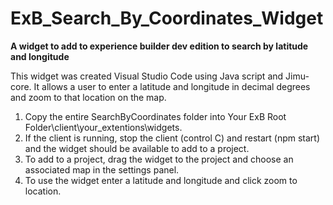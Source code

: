 # ExB_Search_By_Coordinates_Widget
<b>A widget to add to experience builder dev edition to search by latitude and longitude</b>

This widget was created Visual Studio Code using Java script and Jimu-core.  It allows a user to enter a latitude and longitude in decimal degrees and zoom to that location on the map.

1. Copy the entire SearchByCoordinates folder into Your ExB Root Folder\client\your_extentions\widgets.
2. If the client is running, stop the client (control C) and restart (npm start) and the widget should be available to add to a project.
3. To add to a project, drag the widget to the project and choose an associated map in the settings panel.
4. To use the widget enter a latitude and longitude and click zoom to location.
